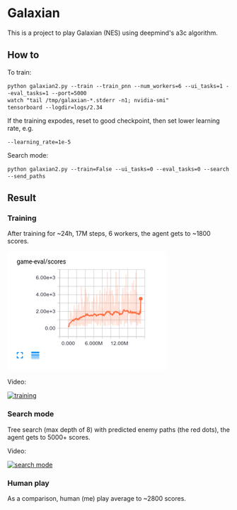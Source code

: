 # Galaxian

This is a project to play Galaxian (NES) using deepmind's a3c algorithm.

## How to

To train:

    python galaxian2.py --train --train_pnn --num_workers=6 --ui_tasks=1 --eval_tasks=1 --port=5000
    watch "tail /tmp/galaxian-*.stderr -n1; nvidia-smi"
    tensorboard --logdir=logs/2.34

If the training expodes, reset to good checkpoint, then set lower learning rate, e.g.

    --learning_rate=1e-5

Search mode:

    python galaxian2.py --train=False --ui_tasks=0 --eval_tasks=0 --search --send_paths

## Result


### Training

After training for ~24h, 17M steps, 6 workers, the agent gets to ~1800 scores.

[![training](./docs/2.34-1x.png)](./docs/2.34-1.png)

Video:

[![training](https://img.youtube.com/vi/PCQFlAbZ6-U/0.jpg)](https://www.youtube.com/watch?v=PCQFlAbZ6-U)

### Search mode

Tree search (max depth of 8) with predicted enemy paths (the red dots), the agent gets to 5000+ scores.

Video:

[![search mode](https://img.youtube.com/vi/5FvE3Lb-RtQ/0.jpg)](https://www.youtube.com/watch?v=5FvE3Lb-RtQ)

### Human play

As a comparison, human (me) play average to ~2800 scores.
